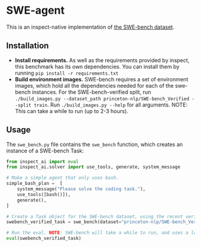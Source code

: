 # SWE-agent
This is an inspect-native implementation of [the SWE-bench dataset](https://www.swebench.com/).

## Installation

- **Install requirements.** As well as the requirements provided by inspect, this benchmark has its own dependencies. You can install them by running ```pip install -r requirements.txt```
- **Build environment images.** SWE-bench requires a set of environment images, which hold all the dependencies needed for each of the swe-bench instances. For the SWE-bench-verified split, run ```./build_images.py --dataset_path princeton-nlp/SWE-bench_Verified --split train```. Run ```./build_images.py --help``` for all arguments. NOTE: This can take a while to run (up to 2-3 hours). 

## Usage

The ```swe_bench.py``` file contains the ```swe_bench``` function, which creates an instance of a SWE-bench Task:

```python
from inspect_ai import eval
from inspect_ai.solver import use_tools, generate, system_message

# Make a simple agent that only uses bash.
simple_bash_plan =  [
    system_message("Please solve the coding task."),
    use_tools([bash()]),
    generate(),
]

# Create a Task object for the SWE-bench dataset, using the recent verified split (https://openai.com/index/introducing-swe-bench-verified/).
swebench_verified_task = swe_bench(dataset="princeton-nlp/SWE-bench_Verified", split="train",plan=simple_bash_plan)

# Run the eval. NOTE: SWE-bench will take a while to run, and uses a lot of tokens. If things are too slow, you should increase the level of paralelism - see https://inspect.ai-safety-institute.org.uk/parallelism.html 
eval(swebench_verified_task)
```



